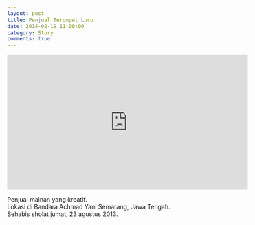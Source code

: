 ```yaml
---
layout: post
title: Penjual Terompet Lucu
date: 2014-02-19 11:00:00
category: Story
comments: true
---
```


<iframe width="560" height="315" src="https://www.youtube.com/embed/pqYp0sh8xys" frameborder="0" allowfullscreen></iframe>

Penjual mainan yang kreatif.  
Lokasi di Bandara Achmad Yani Semarang, Jawa Tengah.  
Sehabis sholat jumat, 23 agustus 2013.  
